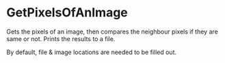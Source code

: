 # GetPixelsOfAnImage

Gets the pixels of an image, then compares the neighbour pixels if they are same or not.
Prints the results to a file.

By default, file & image locations are needed to be filled out.
